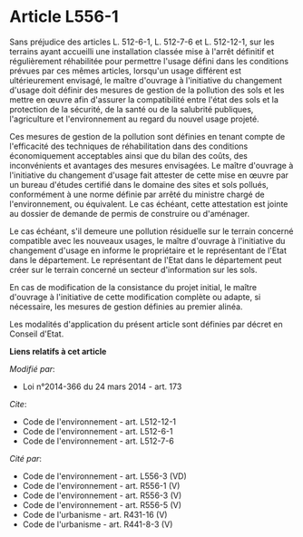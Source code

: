 # Article L556-1

Sans préjudice des articles L. 512-6-1, L. 512-7-6 et L. 512-12-1, sur les terrains ayant accueilli une installation classée
mise à l'arrêt définitif et régulièrement réhabilitée pour permettre l'usage défini dans les conditions prévues par ces mêmes
articles, lorsqu'un usage différent est ultérieurement envisagé, le maître d'ouvrage à l'initiative du changement d'usage
doit définir des mesures de gestion de la pollution des sols et les mettre en œuvre afin d'assurer la compatibilité entre
l'état des sols et la protection de la sécurité, de la santé ou de la salubrité publiques, l'agriculture et l'environnement
au regard du nouvel usage projeté. 

Ces mesures de gestion de la pollution sont définies en tenant compte de l'efficacité des techniques de réhabilitation dans
des conditions économiquement acceptables ainsi que du bilan des coûts, des inconvénients et avantages des mesures
envisagées. Le maître d'ouvrage à l'initiative du changement d'usage fait attester de cette mise en œuvre par un bureau
d'études certifié dans le domaine des sites et sols pollués, conformément à une norme définie par arrêté du ministre chargé
de l'environnement, ou équivalent. Le cas échéant, cette attestation est jointe au dossier de demande de permis de construire
ou d'aménager. 

Le cas échéant, s'il demeure une pollution résiduelle sur le terrain concerné compatible avec les nouveaux usages, le maître
d'ouvrage à l'initiative du changement d'usage en informe le propriétaire et le représentant de l'Etat dans le département.
Le représentant de l'Etat dans le département peut créer sur le terrain concerné un secteur d'information sur les sols. 

En cas de modification de la consistance du projet initial, le maître d'ouvrage à l'initiative de cette modification complète
ou adapte, si nécessaire, les mesures de gestion définies au premier alinéa. 

Les modalités d'application du présent article sont définies par décret en Conseil d'Etat.

**Liens relatifs à cet article**

_Modifié par_:

  - Loi n°2014-366 du 24 mars 2014 - art. 173

_Cite_:

  - Code de l'environnement - art. L512-12-1
  - Code de l'environnement - art. L512-6-1
  - Code de l'environnement - art. L512-7-6

_Cité par_:

  - Code de l'environnement - art. L556-3 (VD)
  - Code de l'environnement - art. R556-1 (V)
  - Code de l'environnement - art. R556-3 (V)
  - Code de l'environnement - art. R556-5 (V)
  - Code de l'urbanisme - art. R431-16 (V)
  - Code de l'urbanisme - art. R441-8-3 (V)
